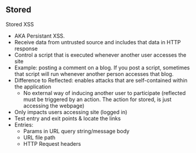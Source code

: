 ## Stored
Stored XSS
* AKA Persistant XSS. 
* Receive data from untrusted source and includes that data in HTTP response
* Control a script that is executed whenever another user accesses the site
* Example: posting a comment on a blog. If you post a script, sometimes that script will run whenever another person accesses that blog.
* Difference to Reflected: enables attacks that are self-contained within the application
   	* No external way of inducing another user to participate (reflected must be triggered by an action. The action for stored, is just accessing the webpage)
* Only impacts users accessing site (logged in)
* Test entry and exit points & locate the links
* Entries:
	* Params in URL query string/message body
	* URL file path
	* HTTP Request headers

